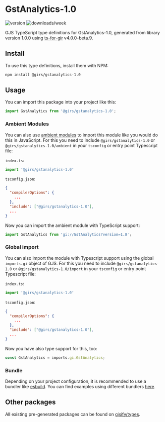 
# GstAnalytics-1.0

![version](https://img.shields.io/npm/v/@girs/gstanalytics-1.0)
![downloads/week](https://img.shields.io/npm/dw/@girs/gstanalytics-1.0)


GJS TypeScript type definitions for GstAnalytics-1.0, generated from library version 1.0.0 using [ts-for-gir](https://github.com/gjsify/ts-for-gir) v4.0.0-beta.9.


## Install

To use this type definitions, install them with NPM:
```bash
npm install @girs/gstanalytics-1.0
```

## Usage

You can import this package into your project like this:
```ts
import GstAnalytics from '@girs/gstanalytics-1.0';
```

### Ambient Modules

You can also use [ambient modules](https://github.com/gjsify/ts-for-gir/tree/main/packages/cli#ambient-modules) to import this module like you would do this in JavaScript.
For this you need to include `@girs/gstanalytics-1.0` or `@girs/gstanalytics-1.0/ambient` in your `tsconfig` or entry point Typescript file:

`index.ts`:
```ts
import '@girs/gstanalytics-1.0'
```

`tsconfig.json`:
```json
{
  "compilerOptions": {
    ...
  },
  "include": ["@girs/gstanalytics-1.0"],
  ...
}
```

Now you can import the ambient module with TypeScript support: 

```ts
import GstAnalytics from 'gi://GstAnalytics?version=1.0';
```

### Global import

You can also import the module with Typescript support using the global `imports.gi` object of GJS.
For this you need to include `@girs/gstanalytics-1.0` or `@girs/gstanalytics-1.0/import` in your `tsconfig` or entry point Typescript file:

`index.ts`:
```ts
import '@girs/gstanalytics-1.0'
```

`tsconfig.json`:
```json
{
  "compilerOptions": {
    ...
  },
  "include": ["@girs/gstanalytics-1.0"],
  ...
}
```

Now you have also type support for this, too:

```ts
const GstAnalytics = imports.gi.GstAnalytics;
```

### Bundle

Depending on your project configuration, it is recommended to use a bundler like [esbuild](https://esbuild.github.io/). You can find examples using different bundlers [here](https://github.com/gjsify/ts-for-gir/tree/main/examples).

## Other packages

All existing pre-generated packages can be found on [gjsify/types](https://github.com/gjsify/types).

